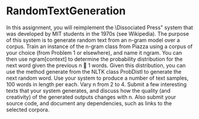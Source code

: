 # RandomTextGeneration
In this assignment, you will reimplement the \Dissociated Press" system that was developed by MIT students in the 1970s (see Wikipedia). The purpose of this system is to generate random text from an n-gram model over a corpus. Train an instance of the n-gram class from Piazza using a corpus of your choice (from Problem 1 or elsewhere), and name it ngram. You can then use ngram[context] to determine the probability distribution for the next
word given the previous n 􀀀 1 words. Given this distribution, you can use the method generate from the NLTK class ProbDistI to generate the next random word. Use your system to produce a number of text samples, 100 words in length per each. Vary n from 2 to 4. Submit a few interesting texts that your system generates, and discuss how the quality (and creativity) of the generated outputs changes with n. Also submit your source code, and document any
dependencies, such as links to the selected corpora.
